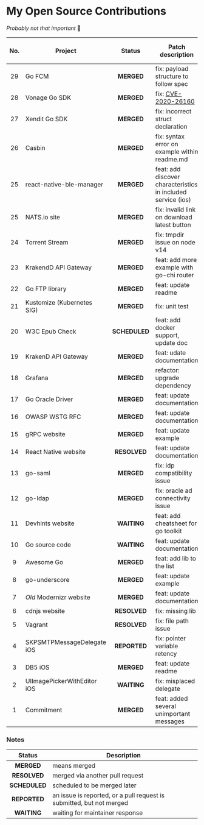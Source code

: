 # My Open Source Contributions

*Probably not that important* 🤷

| No. | Project | Status | Patch description | Pull request link |
| :-: | ------- | :----: | ----------- | :--: |
| 29 | Go FCM | **MERGED** | fix: payload structure to follow spec | [PR link](https://github.com/appleboy/go-fcm/pull/33) |
| 28 | Vonage Go SDK | **MERGED** | fix: [CVE-2020-26160](https://github.com/advisories/GHSA-w73w-5m7g-f7qc) | [PR link](https://github.com/Vonage/vonage-go-sdk/pull/70) |
| 27 | Xendit Go SDK | **MERGED** | fix: incorrect struct declaration | [PR link](https://github.com/xendit/xendit-go/pull/79) |
| 26 | Casbin | **MERGED** | fix: syntax error on example within readme.md | [PR link](https://github.com/casbin/casbin/pull/824) |
| 25 | react-native-ble-manager | **MERGED** | feat: add discover characteristics in included service (ios) | [PR link](https://github.com/innoveit/react-native-ble-manager/pull/732) |
| 25 | NATS.io site | **MERGED** | fix: invalid link on download latest button | [PR link](https://github.com/nats-io/nats-site/pull/644) |
| 24 | Torrent Stream | **MERGED** | fix: tmpdir issue on node v14 | [PR link](https://github.com/mafintosh/torrent-stream/pull/208) |
| 23 | KrakendD API Gateway | **MERGED** | feat: add more example with go-chi router | [PR link](https://github.com/devopsfaith/krakend-examples/pull/2) |
| 22 | Go FTP library | **MERGED** | feat: update readme | [PR link](https://github.com/jlaffaye/ftp/pull/187) |
| 21 | Kustomize (Kubernetes SIG) | **MERGED** | fix: unit test | [PR link](https://github.com/kubernetes-sigs/kustomize/pull/2383) |
| 20 | W3C Epub Check | **SCHEDULED** | feat: add docker support, update doc | [PR link](https://github.com/w3c/epubcheck/pull/1127) |
| 19 | KrakenD API Gateway | **MERGED** | feat: udate documentation | [PR link](https://github.com/devopsfaith/krakend-documentation/pull/68) |
| 18 | Grafana | **MERGED** | refactor: upgrade dependency | [PR link](https://github.com/grafana/grafana/pull/22376) |
| 17 | Go Oracle Driver | **MERGED** | feat: update documentation | [PR link](https://github.com/godror/godror/pull/20) |
| 16 | OWASP WSTG RFC | **MERGED** | feat: update documentation | [PR link](https://github.com/OWASP/wstg/pull/274) |
| 15 | gRPC website | **MERGED** | feat: update example | [PR link](https://github.com/grpc/grpc.io/pull/72) |
| 14 | React Native website | **RESOLVED** | feat: update documentation | [PR link](https://github.com/facebook/react-native-website/issues/1554) |
| 13 | go-saml | **MERGED** | fix: idp compatibility issue | [PR link](https://github.com/crewjam/saml/pull/217) |
| 12 | go-ldap | **MERGED** | fix: oracle ad connectivity issue | [PR link](https://github.com/eaciit/ldap/pull/2) |
| 11 | Devhints website | **WAITING** | feat: add cheatsheet for go toolkit | [PR link](https://github.com/rstacruz/cheatsheets/pull/1360) |
| 10 | Go source code | **WAITING** | feat: update documentation | [PR link](https://github.com/golang/go/pull/35681) |
| 9 | Awesome Go | **MERGED** | feat: add lib to the list | [PR link](https://github.com/avelino/awesome-go/pull/1954) |
| 8 | go-underscore | **MERGED** | feat: update example | [PR link](https://github.com/tobyhede/go-underscore/pull/11) |
| 7 | *Old* Modernizr website | **MERGED** | feat: update documentation | [PR link](https://github.com/Modernizr/the-old-modernizr.com/pull/50) |
| 6 | cdnjs website | **RESOLVED** | fix: missing lib | [PR link](https://github.com/cdnjs/cdnjs/pull/3732) |
| 5 | Vagrant | **RESOLVED** | fix: file path issue | [PR link](https://github.com/hashicorp/vagrant/pull/3306) |
| 4 | SKPSMTPMessageDelegate iOS | **REPORTED** | fix: pointer variable retency | [PR link](https://github.com/jetseven/skpsmtpmessage/pull/13) |
| 3 | DB5 iOS | **MERGED** | feat: update readme | [PR link](https://github.com/brentsimmons/DB5/pull/10) |
| 2 | UIImagePickerWithEditor iOS | **WAITING** | fix: misplaced delegate | [PR link](https://github.com/yogev77/UIImagePickerWithEditor/pull/3) |
| 1 | Commitment | **MERGED** | feat: added several unimportant messages | [PR link](https://github.com/ngerakines/commitment/pull/53) |

### Notes

| Status | Description |
| :----: | ----------- |
| **MERGED** | means merged |
| **RESOLVED** | merged via another pull request |
| **SCHEDULED** | scheduled to be merged later |
| **REPORTED** | an issue is reported, or a pull request is submitted, but not merged |
| **WAITING** | waiting for maintainer response |
